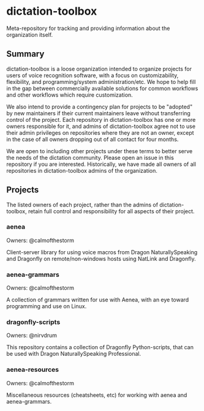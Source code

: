 # dictation-toolbox
Meta-repository for tracking and providing information about the organization
itself.

## Summary

dictation-toolbox is a loose organization intended to organize projects for
users of voice recognition software, with a focus on customizability,
flexibility, and programming/system administration/etc. We hope to help fill in
the gap between commercially available solutions for common workflows and other
workflows which require customization.

We also intend to provide a contingency plan for projects to be "adopted" by
new maintainers if their current maintainers leave without transferring control
of the project. Each repository in dictation-toolbox has one or more owners
responsible for it, and admins of dictation-toolbox agree not to use their
admin privileges on repositories where they are not an owner, except in the
case of all owners dropping out of all contact for four months.

We are open to including other projects under these terms to better serve the
needs of the dictation community. Please open an issue in this repository if
you are interested. Historically, we have made all owners of all repositories
in dictation-toolbox admins of the organization.

## Projects

The listed owners of each project, rather than the admins of dictation-toolbox,
retain full control and responsibility for all aspects of their project.

### aenea

Owners: @calmofthestorm

Client-server library for using voice macros from Dragon NaturallySpeaking and
Dragonfly on remote/non-windows hosts using NatLink and Dragonfly.

### aenea-grammars

Owners: @calmofthestorm

A collection of grammars written for use with Aenea, with an eye toward
programming and use on Linux.

### dragonfly-scripts

Owners: @nirvdrum

This repository contains a collection of Dragonfly Python-scripts, that can be
used with Dragon NaturallySpeaking Professional.

### aenea-resources

Owners: @calmofthestorm

Miscellaneous resources (cheatsheets, etc) for working with aenea and
aenea-grammars.
